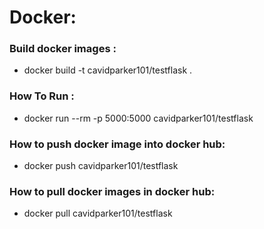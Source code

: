 # Docker: 

### Build docker images :
- docker build -t cavidparker101/testflask .
### How To Run :
- docker run --rm -p 5000:5000 cavidparker101/testflask
### How to push docker image into docker hub:
- docker push cavidparker101/testflask
### How to pull docker images in docker hub:
- docker pull cavidparker101/testflask

